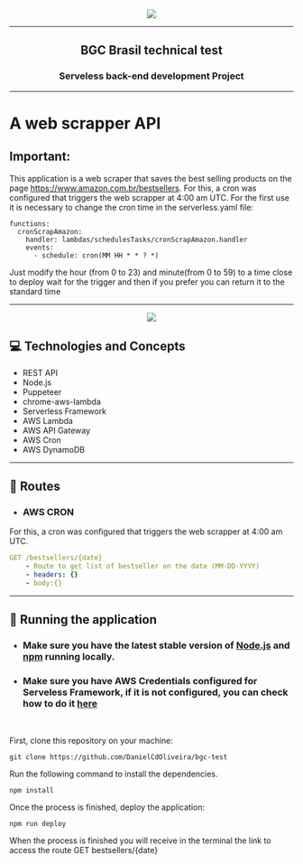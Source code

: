 <div align="center"><img style = "max-width:400px;"src="https://blog.bgcbrasil.com.br/wp-content/uploads/2022/03/1_Logo_bgc-2.png"></img></div>
<hr>
<h2 align=center>BGC Brasil technical test</h2>
<h3 align=center> Serveless back-end development Project</h3>
<hr>
<h4 align=left>

# A web scrapper API

## Important:

This application is a web scraper that saves the best selling products on the page https://www.amazon.com.br/bestsellers. For this, a cron was configured that triggers the web scrapper at 4:00 am UTC. For the first use it is necessary to change the cron time in the serverless.yaml file:

```
functions:
  cronScrapAmazon:
    handler: lambdas/schedulesTasks/cronScrapAmazon.handler
    events:
      - schedule: cron(MM HH * * ? *)
```

Just modify the hour (from 0 to 23) and minute(from 0 to 59) to a time close to deploy wait for the trigger and then if you prefer you can return it to the standard time

<hr>

<p align="center">
   <img src="https://img.shields.io/badge/author-Daniel Oliveira-4dae71?style=flat-square" />
</p>

## :computer: Technologies and Concepts

- REST API
- Node.js
- Puppeteer
- chrome-aws-lambda
- Serverless Framework
- AWS Lambda
- AWS API Gateway
- AWS Cron
- AWS DynamoDB

---

## :rocket: Routes

- ### AWS CRON

For this, a cron was configured that triggers the web scrapper at 4:00 am UTC.

```yml
GET /bestsellers/{date}
    - Route to get list of bestseller on the date (MM-DD-YYYY)
    - headers: {}
    - body:{}
```

---

## 🏁 Running the application

- ### Make sure you have the latest stable version of [Node.js](https://nodejs.org/en/download/) and [npm](https://www.npmjs.com/) running locally.

- ### Make sure you have AWS Credentials configured for Serveless Framework, if it is not configured, you can check how to do it [here](https://www.serverless.com/framework/docs/providers/aws/guide/credentials/#:~:text=Login%20to%20your%20AWS%20account,access%20by%20clicking%20the%20checkbox.)

<br>

First, clone this repository on your machine:

```
git clone https://github.com/DanielCdOliveira/bgc-test
```

Run the following command to install the dependencies.

```
npm install
```

Once the process is finished, deploy the application:

```
npm run deploy
```

When the process is finished you will receive in the terminal the link to access the route GET bestsellers/{date}
